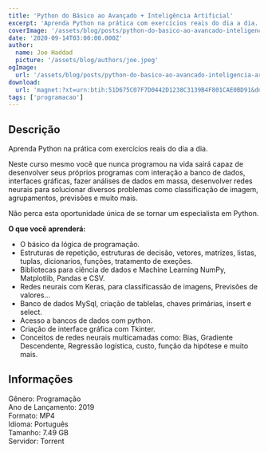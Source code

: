 ```yaml
---
title: 'Python do Básico ao Avançado + Inteligência Artificial'
excerpt: 'Aprenda Python na prática com exercícios reais do dia a dia.  Neste curso mesmo você que nunca programou na vida sairá capaz de desenvolver seus próprios programas com interação a banco de dados, interfaces gráficas, fazer análises de dados em massa, desenvolver redes neurais para sol'
coverImage: '/assets/blog/posts/python-do-basico-ao-avancado-inteligencia-artificial.jpg'
date: '2020-09-14T03:00:00.000Z'
author:
  name: Joe Haddad
  picture: '/assets/blog/authors/joe.jpeg'
ogImage:
  url: '/assets/blog/posts/python-do-basico-ao-avancado-inteligencia-artificial.jpg'
download:
  url: 'magnet:?xt=urn:btih:51D675C07F7D0442D1238C3139B4F801CAE0BD91&dn=Python%20do%20b%c3%a1sico%20ao%20avan%c3%a7ado%20%2b%20intelig%c3%aancia%20artificial%20-%20Caio%20Henrique%20Lemos%20Sampaio&tr=udp%3a%2f%2ftracker.openbittorrent.com%3a1337%2fannounce&tr=udp%3a%2f%2ftracker.opentrackr.org%3a1337%2fannounce'
tags: ['programacao']
---
```

<h2>Descrição</h2>
<p></p><p>Aprenda Python na prática com exercícios reais do dia a dia.</p><p>Neste curso mesmo você que nunca programou na vida sairá capaz de desenvolver seus próprios programas com interação a banco de dados, interfaces gráficas, fazer análises de dados em massa, desenvolver redes neurais para solucionar diversos problemas como classificação de imagem, agrupamentos, previsões e muito mais.</p><p>Não perca esta oportunidade única de se tornar um especialista em Python.</p><p class="has-medium-font-size"><strong>O que você aprenderá:</strong></p><ul><li>O básico da lógica de programação.</li><li>Estruturas de repetição, estruturas de decisão, vetores, matrizes, listas, tuplas, dicionarios, funções, tratamento de exeções.</li><li>Bibliotecas para ciência de dados e Machine Learning NumPy, Matplotlib, Pandas e CSV.</li><li>Redes neurais com Keras, para classificassão de imagens, Previsões de valores…</li><li>Banco de dados MySql, criação de tablelas, chaves primárias, insert e select.</li><li>Acesso a bancos de dados com python.</li><li>Criação de interface gráfica com Tkinter.</li><li>Conceitos de redes neurais multicamadas como: Bias, Gradiente Descendente, Regressão logística, custo, função da hipótese e muito mais.</li></ul><h2>Informações</h2><p>Gênero: Programação<br/>Ano de Lançamento: 2019<br/>Formato: MP4<br/>Idioma: Português<br/>Tamanho: 7.49 GB<br/>Servidor: Torrent</p>